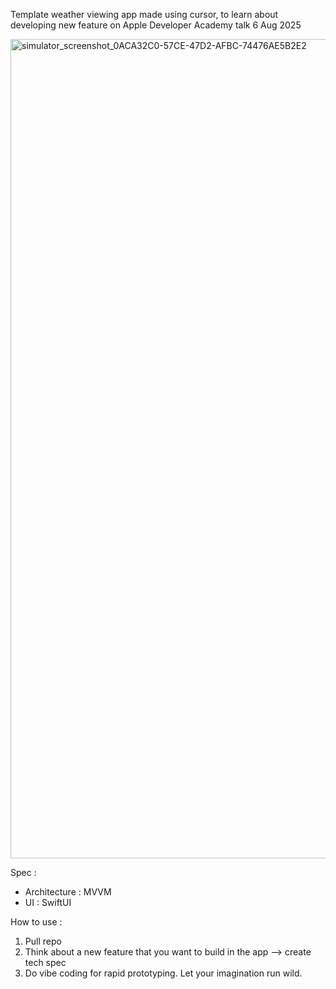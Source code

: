 Template weather viewing app made using cursor, to learn about developing new feature on Apple Developer Academy talk 6 Aug 2025

<img width="603" height="1311" alt="simulator_screenshot_0ACA32C0-57CE-47D2-AFBC-74476AE5B2E2" src="https://github.com/user-attachments/assets/baf48c61-5cf9-4946-976c-fdc69d49e589" />

Spec : 
- Architecture : MVVM
- UI : SwiftUI

How to use : 
1. Pull repo
2. Think about a new feature that you want to build in the app --> create tech spec
3. Do vibe coding for rapid prototyping. Let your imagination run wild.
